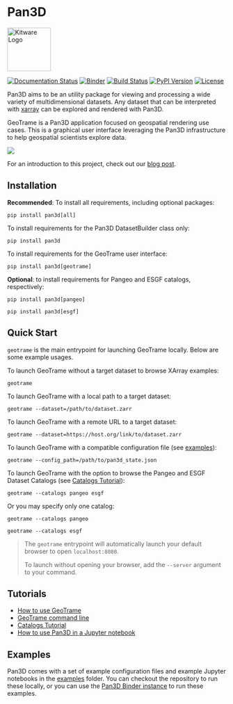 # Pan3D

<img style="display: inline-block;" src="images/kitware.svg" alt="Kitware Logo" href="https://kitware.com" width="100">

[![Documentation Status][docs-image]][docs-link]
[![Binder][binder-image]][binder-link]
[![Build Status][GHAction-image]][GHAction-link]
[![PyPI Version][pypi-v-image]][pypi-v-link]
[![License][apache-license-image]][license-link]

Pan3D aims to be an utility package for viewing and processing a wide variety of multidimensional datasets. Any dataset that can be interpreted with [xarray][xarray-link] can be explored and rendered with Pan3D.

GeoTrame is a Pan3D application focused on geospatial rendering use cases. This is a graphical user interface leveraging the Pan3D infrastructure to help geospatial scientists explore data.

![](images/0.png)

For an introduction to this project, check out our [blog post][blog-post-link].


## Installation

**Recommended**: To install all requirements, including optional packages:

    pip install pan3d[all]

To install requirements for the Pan3D DatasetBuilder class only:

    pip install pan3d

To install requirements for the GeoTrame user interface:

    pip install pan3d[geotrame]

**Optional**: to install requirements for Pangeo and ESGF catalogs, respectively:

    pip install pan3d[pangeo]

    pip install pan3d[esgf]

## Quick Start

`geotrame` is the main entrypoint for launching GeoTrame locally. Below are some example usages.

To launch GeoTrame without a target dataset to browse XArray examples:

    geotrame

To launch GeoTrame with a local path to a target dataset:

    geotrame --dataset=/path/to/dataset.zarr

To launch GeoTrame with a remote URL to a target dataset:

    geotrame --dataset=https://host.org/link/to/dataset.zarr

To launch GeoTrame with a compatible configuration file (see [examples][examples-link]):

    geotrame --config_path=/path/to/pan3d_state.json

To launch GeoTrame with the option to browse the Pangeo and ESGF Dataset Catalogs (see [Catalogs Tutorial](tutorials/catalogs.md)):

    geotrame --catalogs pangeo esgf

Or you may specify only one catalog:

    geotrame --catalogs pangeo

    geotrame --catalogs esgf


> The `geotrame` entrypoint will automatically launch your default browser to open `localhost:8080`.
>
> To launch without opening your browser, add the `--server` argument to your command.


## Tutorials

- [How to use GeoTrame](tutorials/dataset_viewer.md)
- [GeoTrame command line](tutorials/command_line.md)
- [Catalogs Tutorial](tutorials/catalogs.md)
- [How to use Pan3D in a Jupyter notebook](tutorials/jupyter_notebook.md)

## Examples

Pan3D comes with a set of example configuration files and example Jupyter notebooks in the [examples][examples-link] folder. You can checkout the repository to run these locally, or you can use the [Pan3D Binder instance][binder-link] to run these examples.


<!-- Links -->
[docs-image]: https://readthedocs.org/projects/pan3d/badge/?version=latest
[docs-link]: https://pan3d.readthedocs.io/en/latest
[binder-image]: https://mybinder.org/badge_logo.svg
[binder-link]: https://mybinder.org/v2/gh/Kitware/pan3d/main?labpath=examples%2Fjupyter
[GHAction-image]: https://github.com/Kitware/pan3d/workflows/Test/badge.svg
[GHAction-link]: https://github.com/Kitware/pan3d/actions?query=event%3Apush+branch%3Amain
[pypi-v-image]: https://img.shields.io/pypi/v/pan3d.svg
[pypi-v-link]: https://pypi.org/project/pan3d/
[apache-license-image]: https://img.shields.io/badge/license-Apache%202-blue.svg
[license-link]: https://raw.githubusercontent.com/Kitware/pan3d/main/LICENSE
[xarray-link]: https://docs.xarray.dev/en/stable/user-guide/io.html
[blog-post-link]: https://www.kitware.com/kitware-introduces-pan3d-a-collaborative-interoperable-visualization-tool/
[examples-link]: https://github.com/Kitware/pan3d/tree/main/examples
